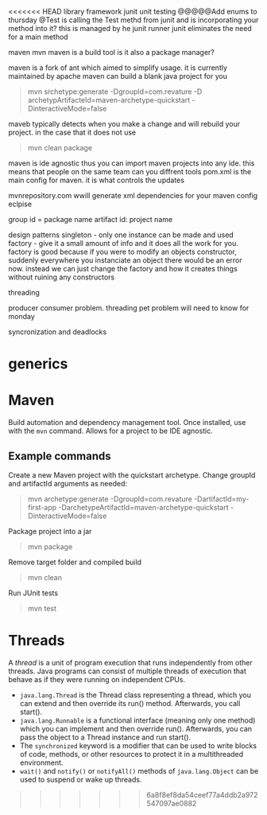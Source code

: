 <<<<<<< HEAD
library
framework
junit
unit testing
@@@@@Add enums to thursday
@Test is calling the Test methd from junit and is incorporating your method into it? this is managed by he junit runner
junit eliminates the need for a main method

maven
mvn 
maven is a build tool
is it also a package manager?

maven is a fork of ant which aimed to simplify usage. it is currently maintained by apache
maven can build a blank java project for you
>mvn srchetype:generate -DgroupId=com.revature -D archetypArtifacteId=maven-archetype-quickstart -DinteractiveMode=false

maveb typically detects when you make a change and will rebuild your project. in the case that it does not use 
>mvn clean package

maven is ide agnostic thus you can import maven projects into any ide. this means that people on the same team can you diffrent tools
pom.xml is the main config for maven. it is what controls the updates

mvnrepository.com   wwill generate xml dependencies for your maven config
eclpise

group id = package name
artifact id: project name


design patterns
singleton - only one instance can be made and used
factory - give it a small amount of info and it does all the work for you. factory is good because if you were to modify an objects constructor, suddenly everywhere you instanciate an object there would be an error now. instead we can just change the factory and how it creates things without ruining any constructors

threading

producer consumer problem. threading pet problem will need to know for monday

syncronization and deadlocks


generics
=======
# Maven 
Build automation and dependency management tool. Once installed, use with the `mvn` command. Allows for a project to be IDE agnostic.

## Example commands
Create a new Maven project with the quickstart archetype. Change groupId and artifactId arguments as needed:
>mvn archetype:generate -DgroupId=com.revature -DartifactId=my-first-app -DarchetypeArtifactId=maven-archetype-quickstart -DinteractiveMode=false

Package project into a jar
>mvn package

Remove target folder and compiled build
>mvn clean

Run JUnit tests
>mvn test

# Threads
A *thread* is a unit of program execution that runs independently from other threads. Java programs can consist of multiple threads of execution that behave as if they were running on independent CPUs.

- `java.lang.Thread` is the Thread class representing a thread, which you can extend and then override its run() method. Afterwards, you call start().
- `java.lang.Runnable` is a functional interface (meaning only one method) which you can implement and then override run(). Afterwards, you can pass the object to a Thread instance and run start().
- The `synchronized` keyword is a modifier that can be used to write blocks of code, methods, or other resources to protect it in a multithreaded environment.
- `wait()` and `notify()` or `notifyAll()` methods of `java.lang.Object` can be used to suspend or wake up threads.

>>>>>>> 6a8f8ef8da54ceef77a4ddb2a972547097ae0882
